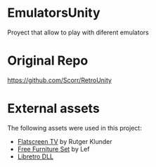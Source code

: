 # EmulatorsUnity
 Proyect that allow to play with diferent emulators

# Original Repo
https://github.com/Scorr/RetroUnity

# External assets
The following assets were used in this project:
* [Flatscreen TV](https://www.assetstore.unity3d.com/en/#!/content/9721) by Rutger Klunder
* [Free Furniture Set](https://www.assetstore.unity3d.com/en/#!/content/26678) by Lef
* [Libretro DLL](http://buildbot.libretro.com/nightly/windows/x86_64/latest/)
